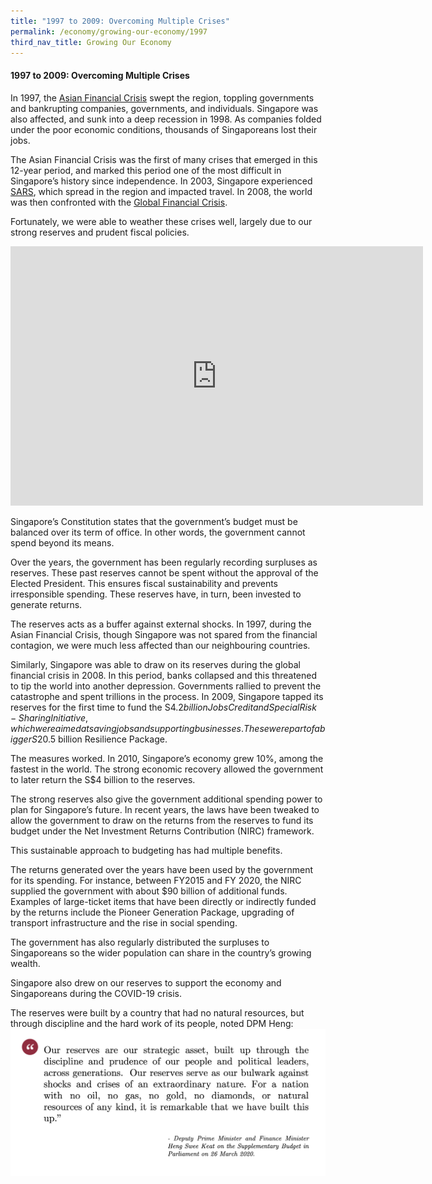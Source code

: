 ```yaml
---
title: "1997 to 2009: Overcoming Multiple Crises"
permalink: /economy/growing-our-economy/1997
third_nav_title: Growing Our Economy
---
```

#### 1997 to 2009: Overcoming Multiple Crises

In 1997, the [Asian Financial Crisis](https://eresources.nlb.gov.sg/history/events/87709dd7-72ae-47e2-876c-60544bb25e00) swept the region, toppling governments and bankrupting companies, governments, and individuals. Singapore was also affected, and sunk into a deep recession in 1998. As companies folded under the poor economic conditions, thousands of Singaporeans lost their jobs. 

The Asian Financial Crisis was the first of many crises that emerged in this 12-year period, and marked this period one of the most difficult in Singapore’s history since independence. In 2003, Singapore experienced [ SARS](https://eresources.nlb.gov.sg/infopedia/articles/SIP_1529_2009-06-03.html), which spread in the region and impacted travel. In 2008, the world was then confronted with the [Global Financial Crisis](https://eresources.nlb.gov.sg/history/events/3cacf256-82cc-4776-b7f8-83757723b502).

Fortunately, we were able to weather these crises well, largely due to our strong reserves and prudent fiscal policies.

<iframe width="660" height="415" src="https://www.youtube.com/embed/e9acnYy8mRc" title="YouTube video player" frameborder="0" allow="accelerometer; autoplay; clipboard-write; encrypted-media; gyroscope; picture-in-picture" allowfullscreen></iframe>
<p></p>

Singapore’s Constitution states that the government’s budget must be balanced over its term of office. In other words, the government cannot spend beyond its means. 
	

Over the years, the government has been regularly recording surpluses as reserves. These past reserves cannot be spent without the approval of the Elected President. This ensures fiscal sustainability and prevents irresponsible spending. These reserves have, in turn, been invested to generate returns.


The reserves acts as a buffer against external shocks. In 1997, during the Asian Financial Crisis, though Singapore was not spared from the financial contagion, we were much less affected than our neighbouring countries. 

Similarly, Singapore was able to draw on its reserves during the global financial crisis in 2008. In this period, banks collapsed and this threatened to tip the world into another depression. Governments rallied to prevent the catastrophe and spent trillions in the process. In 2009, Singapore tapped its reserves for the first time to fund the S$4.2 billion Jobs Credit and Special Risk-Sharing Initiative, which were aimed at saving jobs and supporting businesses. These were part of a bigger S$20.5 billion Resilience Package. 
	
The measures worked. In 2010, Singapore’s economy grew 10%, among the fastest in the world. The strong economic recovery allowed the government to later return the S$4 billion to the reserves.

The strong reserves also give the government additional spending power to plan for Singapore’s future. In recent years, the laws have been tweaked to allow the government to draw on the returns from the reserves to fund its budget under the Net Investment Returns Contribution (NIRC) framework.

This sustainable approach to budgeting has had multiple benefits.

The returns generated over the years have been used by the government for its spending. For instance, between FY2015 and FY 2020, the NIRC supplied the government with about $90 billion of additional funds. Examples of large-ticket items that have been directly or indirectly funded by the returns include the Pioneer Generation Package, upgrading of transport infrastructure and the rise in social spending.

The government has also regularly distributed the surpluses to Singaporeans so the wider population can share in the country’s growing wealth.

Singapore also drew on our reserves to support the economy and Singaporeans during the COVID-19 crisis.

The reserves were built by a country that had no natural resources, but through discipline and the hard work of its people, noted DPM Heng: 
![Alt text for image on Isomer site](/images/economy/growing-our-economy/Screenshot%202020-10-22%20a.png)